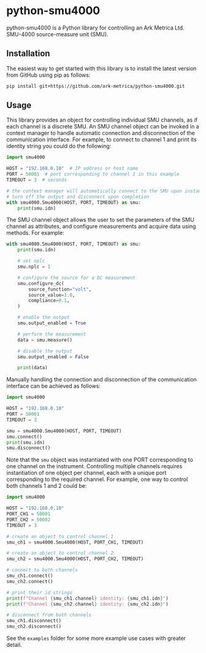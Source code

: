 # python-smu4000

python-smu4000 is a Python library for controlling an Ark Metrica Ltd. SMU-4000
source-measure unit (SMU).

## Installation

The easiest way to get started with this library is to install the latest version from
GitHub using pip as follows:

```sh
pip install git+https://github.com/ark-metrica/python-smu4000.git
```

## Usage

This library provides an object for controlling individual SMU channels, as if each
channel is a discrete SMU. An SMU channel object can be invoked in a context manager
to handle automatic connection and disconnection of the communication interface.
For example, to connect to channel 1 and print its identity string you could do the
following:

```python
import smu4000

HOST = "192.168.0.10"  # IP address or host name
PORT = 50001  # port corresponding to channel 1 in this example
TIMEOUT = 3  # seconds

# the context manager will automatically connect to the SMU upon instantiation, and
# turn off the output and disconnect upon completion
with smu4000.Smu4000(HOST, PORT, TIMEOUT) as smu:
    print(smu.idn)

```

The SMU channel object allows the user to set the parameters of the SMU channel as
attributes, and configure measurements and acquire data using methods. For example:

```python
with smu4000.Smu4000(HOST, PORT, TIMEOUT) as smu:
    print(smu.idn)

    # set nplc
    smu.nplc = 1

    # configure the source for a DC measurement
    smu.configure_dc(
        source_function="volt",
        source_value=1.0,
        compliance=0.1,
    )

    # enable the output
    smu.output_enabled = True

    # perform the measurement
    data = smu.measure()

    # disable the output
    smu.output_enabled = False

    print(data)
```

Manually handling the connection and disconnection of the communication interface can
be achieved as follows:

```python
import smu4000

HOST = "192.168.0.10"
PORT = 50001
TIMEOUT = 3

smu = smu4000.Smu4000(HOST, PORT, TIMEOUT)
smu.connect()
print(smu.idn)
smu.disconnect()
```

Note that the `smu` object was instantiated with one PORT corresponding to one channel
on the instrument. Controlling multiple channels requires instantiation of one object
per channel, each with a unique port corresponding to the required channel. For example,
one way to control both channels 1 and 2 could be:

```python
import smu4000

HOST = "192.168.0.10"
PORT_CH1 = 50001
PORT_CH2 = 50002
TIMEOUT = 3

# create an object to control channel 1
smu_ch1 = smu4000.Smu4000(HOST, PORT_CH1, TIMEOUT)

# create an object to control channel 2
smu_ch2 = smu4000.Smu4000(HOST, PORT_CH2, TIMEOUT)

# connect to both channels
smu_ch1.connect()
smu_ch2.connect()

# print their id strings
print(f"Channel {smu_ch1.channel} identity: {smu_ch1.idn}")
print(f"Channel {smu_ch2.channel} identity: {smu_ch2.idn}")

# disconnect from both channels
smu_ch1.disconnect()
smu_ch2.disconnect()
```

See the `examples` folder for some more example use cases with greater detail.
